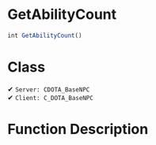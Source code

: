 # GetAbilityCount
```js
int GetAbilityCount()
```
# Class
✔ `Server: CDOTA_BaseNPC`  
✔ `Client: C_DOTA_BaseNPC`  

# Function Description

